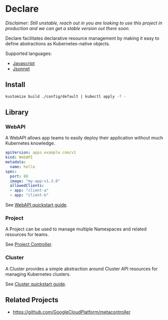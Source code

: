 # Declare

*Disclaimer: Still unstable, reach out in you are looking to use this project in production and we can get a stable version out there soon.*

Declare facilitates declarative resource management by making it easy to define abstractions as Kubernetes-native objects.

Supported languages:
* [Javascript](./docs/javascript)
* [Jsonnet](./docs/jsonnet)

## Install

```sh
kustomize build ./config/default | kubectl apply -f -
```

## Library

### WebAPI

A WebAPI allows app teams to easily deploy their application without much Kubernetes knowledge.

```yaml
apiVersion: apps.example.com/v1
kind: WebAPI
metadata:
  name: hello
spec:
  port: 80
  image: "my-app:v1.3.0"
  allowedClients:
  - app: "client-a"
  - app: "client-b"
```

See [WebAPI quickstart guide](./library/webapis/).

### Project

A Project can be used to manage multiple Namespaces and related resources for teams.

See [Project Controller](./library/projects/controller.yaml).

### Cluster

A Cluster provides a simple abstraction around Cluster API resources for managing Kubernetes clusters.

See [Cluster quickstart guide](./library/clusters/).

## Related Projects

- https://github.com/GoogleCloudPlatform/metacontroller
